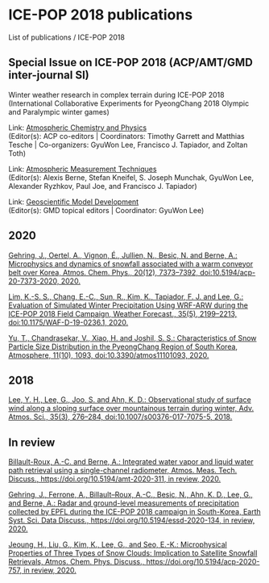 # ICE-POP 2018 publications
List of publications / ICE-POP 2018

## Special Issue on ICE-POP 2018 (ACP/AMT/GMD inter-journal SI)
Winter weather research in complex terrain during ICE-POP 2018 (International Collaborative Experiments for PyeongChang 2018 Olympic and Paralympic winter games)

Link: [Atmospheric Chemistry and Physics](https://acp.copernicus.org/articles/special_issue1112.html)<br />
(Editor(s): ACP co-editors | Coordinators: Timothy Garrett and Matthias Tesche | Co-organizers: GyuWon Lee, Francisco J. Tapiador, and Zoltan Toth)

Link: [Atmospheric Measurement Techniques](https://amt.copernicus.org/articles/special_issue10_1112.html)<br />
(Editor(s): Alexis Berne, Stefan Kneifel, S. Joseph Munchak, GyuWon Lee, Alexander Ryzhkov, Paul Joe, and Francisco J. Tapiador)

Link: [Geoscientific Model Development](https://gmd.copernicus.org/articles/special_issue10_1112.html)<br />
(Editor(s): GMD topical editors | Coordinator: GyuWon Lee)

## 2020
[Gehring, J., Oertel, A., Vignon, É., Jullien, N., Besic, N. and Berne, A.: Microphysics and dynamics of snowfall associated with a warm conveyor belt over Korea, Atmos. Chem. Phys., 20(12), 7373–7392, doi:10.5194/acp-20-7373-2020, 2020.](https://dx.doi.org/10.5194/acp-20-7373-2020)

[Lim, K.-S. S., Chang, E.-C., Sun, R., Kim, K., Tapiador, F. J. and Lee, G.: Evaluation of Simulated Winter Precipitation Using WRF-ARW during the ICE-POP 2018 Field Campaign, Weather Forecast., 35(5), 2199–2213, doi:10.1175/WAF-D-19-0236.1, 2020.](https://dx.doi.org/10.1175/WAF-D-19-0236.1)

[Yu, T., Chandrasekar, V., Xiao, H. and Joshil, S. S.: Characteristics of Snow Particle Size Distribution in the PyeongChang Region of South Korea, Atmosphere, 11(10), 1093, doi:10.3390/atmos11101093, 2020.](https://dx.doi.org/10.3390/atmos11101093)

## 2018
[Lee, Y. H., Lee, G., Joo, S. and Ahn, K. D.: Observational study of surface wind along a sloping surface over mountainous terrain during winter, Adv. Atmos. Sci., 35(3), 276–284, doi:10.1007/s00376-017-7075-5, 2018.](https://dx.doi.org/10.1007/s00376-017-7075-5)

## In review
[Billault-Roux, A.-C. and Berne, A.: Integrated water vapor and liquid water path retrieval using a single-channel radiometer, Atmos. Meas. Tech. Discuss., https://doi.org/10.5194/amt-2020-311, in review, 2020.](https://doi.org/10.5194/amt-2020-311)

[Gehring, J., Ferrone, A., Billault–Roux, A.-C., Besic, N., Ahn, K. D., Lee, G., and Berne, A.: Radar and ground-level measurements of precipitation collected by EPFL during the ICE-POP 2018 campaign in South-Korea, Earth Syst. Sci. Data Discuss., https://doi.org/10.5194/essd-2020-134, in review, 2020.](https://doi.org/10.5194/essd-2020-134)

[Jeoung, H., Liu, G., Kim, K., Lee, G., and Seo, E.-K.: Microphysical Properties of Three Types of Snow Clouds: Implication to Satellite Snowfall Retrievals, Atmos. Chem. Phys. Discuss., https://doi.org/10.5194/acp-2020-757, in review, 2020.](https://doi.org/10.5194/acp-2020-757)
